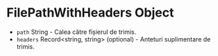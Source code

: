 # FilePathWithHeaders Object

* `path` String - Calea către fișierul de trimis.
* `headers` Record<string, string> (optional) - Anteturi suplimentare de trimis.
